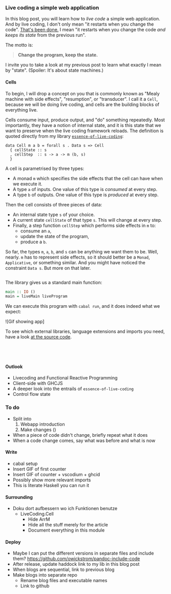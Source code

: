<!---
```haskell
-- essence-of-live-coding
import LiveCoding

-- essence-of-live-coding-warp
import LiveCoding.Warp

-- manuelbaerenz-de-blog
import Version0
```
-->


### Live coding a simple web application

In this blog post,
you will learn how to _live code_ a simple web application.
And by live coding, I don't only mean "it restarts when you change the code".
[That's been done.](https://binarin.ru/post/auto-reload-threepenny-gui/)
I mean "it restarts when you change the code _and keeps its state_ from the previous run".

The motto is:

> __Change the program, keep the state.__

I invite you to take a look at my previous post to learn what exactly I mean by "state".
(Spoiler: It's about state machines.)

#### Cells

To begin, I will drop a concept on you that is commonly known as "Mealy machine with side effects", "resumption", or "transducer".
I call it a `Cell`, because we will be doing live coding,
and cells are the building blocks of everything live.

Cells consume input, produce output, and "do" something repeatedly.
Most importantly, they have a notion of internal state,
and it is this state that we want to preserve when the live coding framework reloads.
The definition is quoted directly from my library [`essence-of-live-coding`](https://hackage.haskell.org/package/essence-of-live-coding-0.2.4/docs/LiveCoding-Cell.html#t:Cell):

```{.haskell .ignore}
data Cell m a b = forall s . Data s => Cell
  { cellState :: s
  , cellStep  :: s -> a -> m (b, s)
  }
```

A cell is parametrised by three types:

* A monad `m` which specifies the side effects that the cell can have when we execute it.
* A type `a` of inputs. One value of this type is _consumed_ at every step.
* A type `b` of outputs. One value of this type is _produced_ at every step.

Then the cell consists of three pieces of data:

* An internal state type `s` of your choice.
* A current state `cellState` of that type `s`. This will change at every step.
* Finally, a step function `cellStep` which performs side effects in `m` to:
  * consume an `a`,
  * update the state of the program,
  * produce a `b`.

So far, the types `m`, `a`, `b`, and `s` can be anything we want them to be.
Well, nearly.
`m` has to represent side effects, so it should better be a `Monad`, `Applicative`, or something similar.
And you might have noticed the constraint `Data s`.
But more on that later.

<!---
If you're reading this from github, look into the subdirectory.
-->

```{include=TheEssenceofLivecodingandModel-View-Controller/Version0.md}
```

The library gives us a standard main function:

<!---
Update to next release
```haskell
liveMain = foreground . runIO
```
-->

```haskell
main :: IO ()
main = liveMain liveProgram
```

We can execute this program with `cabal run`,
and it does indeed what we expect:

![Gif showing app]

To see which external libraries, language extensions and imports you need,
have a look [at the source code](https://github.com/turion/manuelbaerenz-de-blog/tree/master/02TheEssenceofLivecoding).

```{include=02TheEssenceofLivecoding/Version0.md}
```

```{include=02TheEssenceofLivecoding/Version1.md}
```

```{include=02TheEssenceofLivecoding/Version2.md}
```

```{include=02TheEssenceofLivecoding/Version3.md}
```

#### Outlook

* Livecoding and Functional Reactive Programming
* Client-side with GHCJS
* A deeper look into the entrails of `essence-of-live-coding`
* Control flow state

### To do

* Split into
  1. Webapp introduction
  2. Make changes ()
* When a piece of code didn't change, briefly repeat what it does
* When a code change comes, say what was before and what is now

#### Write

* cabal setup
* Insert GIF of first counter
* Insert GIF of counter + vscodium + ghcid
* Possibly show more relevant imports
* This is literate Haskell  you can run it

#### Surrounding

* Doku dort aufbessern wo ich Funktionen benutze
  * LiveCoding.Cell
    * Hide ArrM
    * Hide all the stuff merely for the article
    * Document everything in this module

#### Deploy

* Maybe I can put the different versions in separate files and include them?
  https://github.com/owickstrom/pandoc-include-code
* After release, update haddock link to my lib in this blog post
* When blogs are sequential, link to previous blog
* Make blogs into separate repo
  * Rename blog files and executable names
  * Link to github
